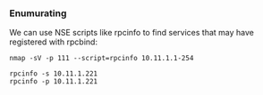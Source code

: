 ### Enumurating

We can use NSE scripts like rpcinfo to find services that may have registered with rpcbind:

```shell
nmap -sV -p 111 --script=rpcinfo 10.11.1.1-254
```

```shell
rpcinfo -s 10.11.1.221
rpcinfo -p 10.11.1.221
```
